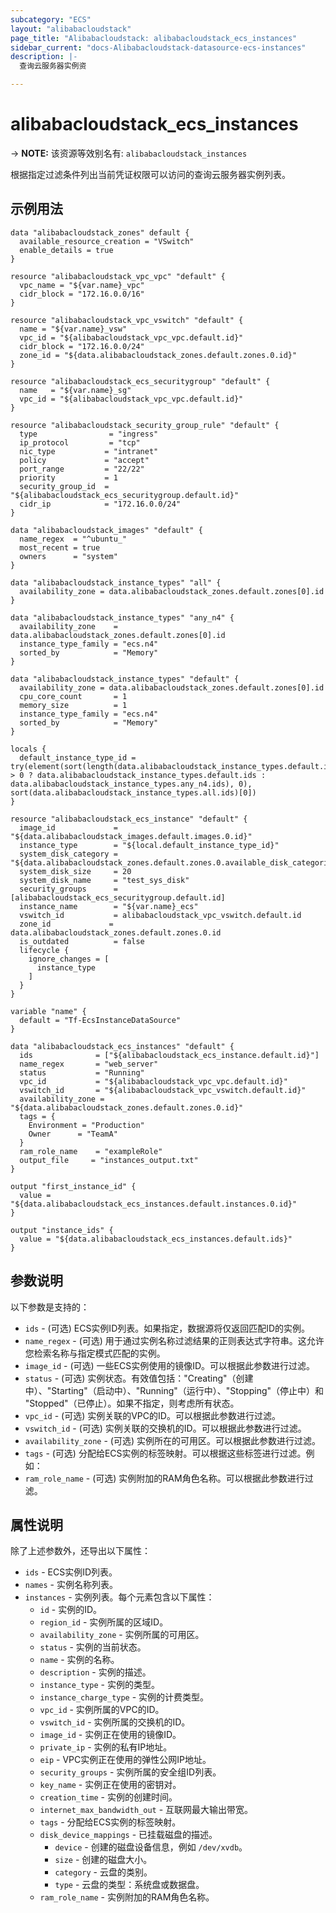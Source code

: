 ```yaml
---
subcategory: "ECS"
layout: "alibabacloudstack"
page_title: "Alibabacloudstack: alibabacloudstack_ecs_instances"
sidebar_current: "docs-Alibabacloudstack-datasource-ecs-instances"
description: |- 
  查询云服务器实例资

---
```


# alibabacloudstack_ecs_instances
-> **NOTE:** 该资源等效别名有: `alibabacloudstack_instances`

根据指定过滤条件列出当前凭证权限可以访问的查询云服务器实例列表。

## 示例用法

```hcl
data "alibabacloudstack_zones" default {
  available_resource_creation = "VSwitch"
  enable_details = true
}

resource "alibabacloudstack_vpc_vpc" "default" {
  vpc_name = "${var.name}_vpc"
  cidr_block = "172.16.0.0/16"
}

resource "alibabacloudstack_vpc_vswitch" "default" {
  name = "${var.name}_vsw"
  vpc_id = "${alibabacloudstack_vpc_vpc.default.id}"
  cidr_block = "172.16.0.0/24"
  zone_id = "${data.alibabacloudstack_zones.default.zones.0.id}"
}

resource "alibabacloudstack_ecs_securitygroup" "default" {
  name   = "${var.name}_sg"
  vpc_id = "${alibabacloudstack_vpc_vpc.default.id}"
}

resource "alibabacloudstack_security_group_rule" "default" {
  type                = "ingress"
  ip_protocol         = "tcp"
  nic_type           = "intranet"
  policy             = "accept"
  port_range         = "22/22"
  priority           = 1
  security_group_id  = "${alibabacloudstack_ecs_securitygroup.default.id}"
  cidr_ip            = "172.16.0.0/24"
}

data "alibabacloudstack_images" "default" {
  name_regex  = "^ubuntu_"
  most_recent = true
  owners      = "system"
}

data "alibabacloudstack_instance_types" "all" {
  availability_zone = data.alibabacloudstack_zones.default.zones[0].id
}

data "alibabacloudstack_instance_types" "any_n4" {
  availability_zone    = data.alibabacloudstack_zones.default.zones[0].id
  instance_type_family = "ecs.n4"
  sorted_by            = "Memory"
}

data "alibabacloudstack_instance_types" "default" {
  availability_zone = data.alibabacloudstack_zones.default.zones[0].id
  cpu_core_count       = 1
  memory_size          = 1
  instance_type_family = "ecs.n4"
  sorted_by            = "Memory"
}

locals {
  default_instance_type_id = try(element(sort(length(data.alibabacloudstack_instance_types.default.instance_types) > 0 ? data.alibabacloudstack_instance_types.default.ids : data.alibabacloudstack_instance_types.any_n4.ids), 0), sort(data.alibabacloudstack_instance_types.all.ids)[0])
}

resource "alibabacloudstack_ecs_instance" "default" {
  image_id             = "${data.alibabacloudstack_images.default.images.0.id}"
  instance_type        = "${local.default_instance_type_id}"
  system_disk_category = "${data.alibabacloudstack_zones.default.zones.0.available_disk_categories.0}"
  system_disk_size     = 20
  system_disk_name     = "test_sys_disk"
  security_groups      = [alibabacloudstack_ecs_securitygroup.default.id]
  instance_name        = "${var.name}_ecs"
  vswitch_id           = alibabacloudstack_vpc_vswitch.default.id
  zone_id             = data.alibabacloudstack_zones.default.zones.0.id
  is_outdated          = false
  lifecycle {
    ignore_changes = [
      instance_type
    ]
  }
}

variable "name" {
  default = "Tf-EcsInstanceDataSource"
}

data "alibabacloudstack_ecs_instances" "default" {
  ids              = ["${alibabacloudstack_ecs_instance.default.id}"]
  name_regex       = "web_server"
  status           = "Running"
  vpc_id           = "${alibabacloudstack_vpc_vpc.default.id}"
  vswitch_id       = "${alibabacloudstack_vpc_vswitch.default.id}"
  availability_zone = "${data.alibabacloudstack_zones.default.zones.0.id}"
  tags = {
    Environment = "Production"
    Owner      = "TeamA"
  }
  ram_role_name    = "exampleRole"
  output_file     = "instances_output.txt"
}

output "first_instance_id" {
  value = "${data.alibabacloudstack_ecs_instances.default.instances.0.id}"
}

output "instance_ids" {
  value = "${data.alibabacloudstack_ecs_instances.default.ids}"
}
```

## 参数说明

以下参数是支持的：

* `ids` - (可选) ECS实例ID列表。如果指定，数据源将仅返回匹配ID的实例。
* `name_regex` - (可选) 用于通过实例名称过滤结果的正则表达式字符串。这允许您检索名称与指定模式匹配的实例。
* `image_id` - (可选) 一些ECS实例使用的镜像ID。可以根据此参数进行过滤。
* `status` - (可选) 实例状态。有效值包括："Creating"（创建中）、"Starting"（启动中）、"Running"（运行中）、"Stopping"（停止中）和 "Stopped"（已停止）。如果不指定，则考虑所有状态。
* `vpc_id` - (可选) 实例关联的VPC的ID。可以根据此参数进行过滤。
* `vswitch_id` - (可选) 实例关联的交换机的ID。可以根据此参数进行过滤。
* `availability_zone` - (可选) 实例所在的可用区。可以根据此参数进行过滤。
* `tags` - (可选) 分配给ECS实例的标签映射。可以根据这些标签进行过滤。例如：
* `ram_role_name` - (可选) 实例附加的RAM角色名称。可以根据此参数进行过滤。

## 属性说明

除了上述参数外，还导出以下属性：

* `ids` - ECS实例ID列表。
* `names` - 实例名称列表。
* `instances` - 实例列表。每个元素包含以下属性：
  * `id` - 实例的ID。
  * `region_id` - 实例所属的区域ID。
  * `availability_zone` - 实例所属的可用区。
  * `status` - 实例的当前状态。
  * `name` - 实例的名称。
  * `description` - 实例的描述。
  * `instance_type` - 实例的类型。
  * `instance_charge_type` - 实例的计费类型。
  * `vpc_id` - 实例所属的VPC的ID。
  * `vswitch_id` - 实例所属的交换机的ID。
  * `image_id` - 实例正在使用的镜像ID。
  * `private_ip` - 实例的私有IP地址。
  * `eip` - VPC实例正在使用的弹性公网IP地址。
  * `security_groups` - 实例所属的安全组ID列表。
  * `key_name` - 实例正在使用的密钥对。
  * `creation_time` - 实例的创建时间。
  * `internet_max_bandwidth_out` - 互联网最大输出带宽。
  * `tags` - 分配给ECS实例的标签映射。
  * `disk_device_mappings` - 已挂载磁盘的描述。
    * `device` - 创建的磁盘设备信息，例如 `/dev/xvdb`。
    * `size` - 创建的磁盘大小。
    * `category` - 云盘的类别。
    * `type` - 云盘的类型：系统盘或数据盘。
  * `ram_role_name` - 实例附加的RAM角色名称。